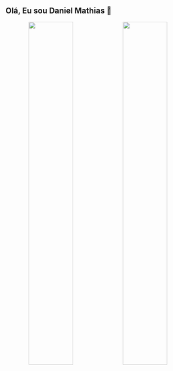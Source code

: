  ## Olá, Eu sou Daniel Mathias 👋
<p align="center">
  <img align="left" src="https://github-readme-stats.vercel.app/api?username=11Mathias&show_icons=true&theme=radical&show_owner=true" width="49%">
  <img align="right" src="https://github-readme-stats.vercel.app/api/top-langs/?username=11Mathias&layout=compact&theme=radical" width="49%">
</p>

